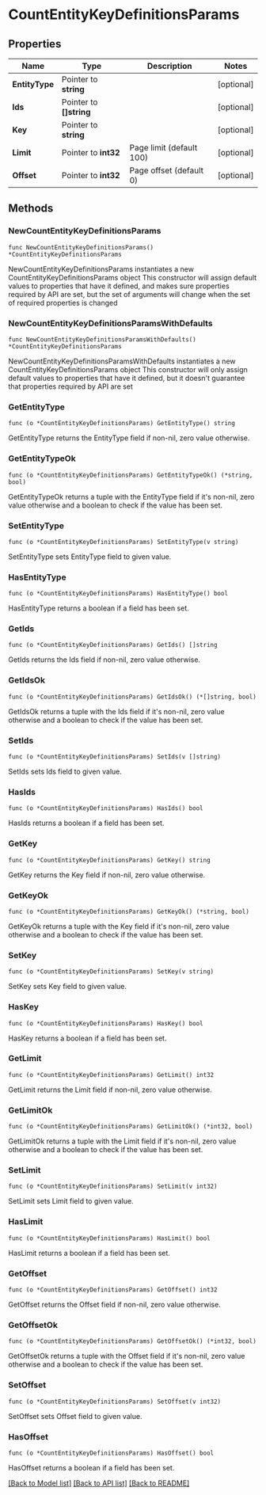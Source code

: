 # CountEntityKeyDefinitionsParams

## Properties

Name | Type | Description | Notes
------------ | ------------- | ------------- | -------------
**EntityType** | Pointer to **string** |  | [optional] 
**Ids** | Pointer to **[]string** |  | [optional] 
**Key** | Pointer to **string** |  | [optional] 
**Limit** | Pointer to **int32** | Page limit (default 100) | [optional] 
**Offset** | Pointer to **int32** | Page offset (default 0) | [optional] 

## Methods

### NewCountEntityKeyDefinitionsParams

`func NewCountEntityKeyDefinitionsParams() *CountEntityKeyDefinitionsParams`

NewCountEntityKeyDefinitionsParams instantiates a new CountEntityKeyDefinitionsParams object
This constructor will assign default values to properties that have it defined,
and makes sure properties required by API are set, but the set of arguments
will change when the set of required properties is changed

### NewCountEntityKeyDefinitionsParamsWithDefaults

`func NewCountEntityKeyDefinitionsParamsWithDefaults() *CountEntityKeyDefinitionsParams`

NewCountEntityKeyDefinitionsParamsWithDefaults instantiates a new CountEntityKeyDefinitionsParams object
This constructor will only assign default values to properties that have it defined,
but it doesn't guarantee that properties required by API are set

### GetEntityType

`func (o *CountEntityKeyDefinitionsParams) GetEntityType() string`

GetEntityType returns the EntityType field if non-nil, zero value otherwise.

### GetEntityTypeOk

`func (o *CountEntityKeyDefinitionsParams) GetEntityTypeOk() (*string, bool)`

GetEntityTypeOk returns a tuple with the EntityType field if it's non-nil, zero value otherwise
and a boolean to check if the value has been set.

### SetEntityType

`func (o *CountEntityKeyDefinitionsParams) SetEntityType(v string)`

SetEntityType sets EntityType field to given value.

### HasEntityType

`func (o *CountEntityKeyDefinitionsParams) HasEntityType() bool`

HasEntityType returns a boolean if a field has been set.

### GetIds

`func (o *CountEntityKeyDefinitionsParams) GetIds() []string`

GetIds returns the Ids field if non-nil, zero value otherwise.

### GetIdsOk

`func (o *CountEntityKeyDefinitionsParams) GetIdsOk() (*[]string, bool)`

GetIdsOk returns a tuple with the Ids field if it's non-nil, zero value otherwise
and a boolean to check if the value has been set.

### SetIds

`func (o *CountEntityKeyDefinitionsParams) SetIds(v []string)`

SetIds sets Ids field to given value.

### HasIds

`func (o *CountEntityKeyDefinitionsParams) HasIds() bool`

HasIds returns a boolean if a field has been set.

### GetKey

`func (o *CountEntityKeyDefinitionsParams) GetKey() string`

GetKey returns the Key field if non-nil, zero value otherwise.

### GetKeyOk

`func (o *CountEntityKeyDefinitionsParams) GetKeyOk() (*string, bool)`

GetKeyOk returns a tuple with the Key field if it's non-nil, zero value otherwise
and a boolean to check if the value has been set.

### SetKey

`func (o *CountEntityKeyDefinitionsParams) SetKey(v string)`

SetKey sets Key field to given value.

### HasKey

`func (o *CountEntityKeyDefinitionsParams) HasKey() bool`

HasKey returns a boolean if a field has been set.

### GetLimit

`func (o *CountEntityKeyDefinitionsParams) GetLimit() int32`

GetLimit returns the Limit field if non-nil, zero value otherwise.

### GetLimitOk

`func (o *CountEntityKeyDefinitionsParams) GetLimitOk() (*int32, bool)`

GetLimitOk returns a tuple with the Limit field if it's non-nil, zero value otherwise
and a boolean to check if the value has been set.

### SetLimit

`func (o *CountEntityKeyDefinitionsParams) SetLimit(v int32)`

SetLimit sets Limit field to given value.

### HasLimit

`func (o *CountEntityKeyDefinitionsParams) HasLimit() bool`

HasLimit returns a boolean if a field has been set.

### GetOffset

`func (o *CountEntityKeyDefinitionsParams) GetOffset() int32`

GetOffset returns the Offset field if non-nil, zero value otherwise.

### GetOffsetOk

`func (o *CountEntityKeyDefinitionsParams) GetOffsetOk() (*int32, bool)`

GetOffsetOk returns a tuple with the Offset field if it's non-nil, zero value otherwise
and a boolean to check if the value has been set.

### SetOffset

`func (o *CountEntityKeyDefinitionsParams) SetOffset(v int32)`

SetOffset sets Offset field to given value.

### HasOffset

`func (o *CountEntityKeyDefinitionsParams) HasOffset() bool`

HasOffset returns a boolean if a field has been set.


[[Back to Model list]](../README.md#documentation-for-models) [[Back to API list]](../README.md#documentation-for-api-endpoints) [[Back to README]](../README.md)


